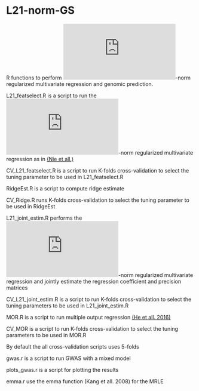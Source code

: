 # L21-norm-GS
R functions to perform ![equation](https://latex.codecogs.com/gif.latex?%5Ctext%7BL%7D_%7B21%7D)-norm regularized multivariate regression and genomic prediction.

L21_featselect.R is a script to run the ![equation](https://latex.codecogs.com/gif.latex?%5Ctext%7BL%7D_%7B21%7D)-norm regularized multivariate regression as in [(Nie et all.)]()

CV_L21_featselect.R is a script to run K-folds cross-validation to select the tuning parameter to be used in L21_featselect.R

RidgeEst.R is a script to compute ridge estimate

CV_Ridge.R runs K-folds cross-validation to select the tuning parameter to be used in RidgeEst

L21_joint_estim.R performs the ![equation](https://latex.codecogs.com/gif.latex?%5Ctext%7BL%7D_%7B21%7D)-norm regularized multivariate regression and jointly estimate the regression coefficient and precision matrices

CV_L21_joint_estim.R is a script to run K-folds cross-validation to select the tuning parameters to be used in L21_joint_estim.R

MOR.R is a script to run multiple output regression [(He et all. 2016)](https://academic.oup.com/bioinformatics/article/32/12/i37/2288681)

CV_MOR is a script to run K-folds cross-validation to select the tuning parameters to be used in MOR.R

By default the all cross-validation scripts uses 5-folds

gwas.r is a script to run GWAS with a mixed model

plots_gwas.r is a script for plotting the results

emma.r use the emma function (Kang et all. 2008) for the MRLE
